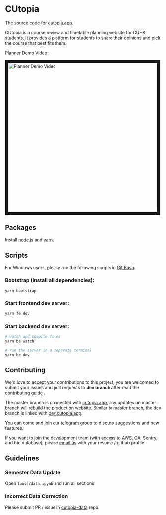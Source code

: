 # CUtopia

The source code for [cutopia.app](cutopia.app).

CUtopia is a course review and timetable planning website for CUHK students. It provides a platform for students to share their opinions and pick the course that best fits them.

Planner Demo Video:

<a href="https://youtu.be/kduL-toYHmo" target="_blank">
 <img src="https://img.youtube.com/vi/kduL-toYHmo/maxresdefault.jpg" alt="Planner Demo Video" width="480" border="10" />
</a>

## Packages

Install [node.js](https://nodejs.org/en/) and [yarn](https://yarnpkg.com/).

## Scripts

For Windows users, please run the following scripts in [Git Bash](https://git-scm.com/downloads).

### Bootstrap (install all dependencies):

```bash
yarn bootstrap
```

### Start frontend dev server:

```bash
yarn fe dev
```

### Start backend dev server:

```bash
# watch and compile files
yarn be watch

# run the server in a separate terminal
yarn be dev
```

## Contributing

We'd love to accept your contributions to this project, you are welcomed to submit your issues and pull requests to **dev branch** after read the [contributing guide](/CONTRIBUTING.md) .

The master branch is connected with [cutopia.app](cutopia.app), any updates on master branch will rebuild the production website. Similar to master branch, the dev branch is linked with [dev.cutopia.app](dev.cutopia.app).

You can come and join our [telegram group](https://t.me/+Al8YBqRRLxg1Yzll) to discuss suggestions and new features.

If you want to join the development team (with access to AWS, GA, Sentry, and the database), please [email us](mailto::cutopia.app@gmail.com) with your resume / github profile.

## Guidelines

### Semester Data Update

Open `tools/data.ipynb` and run all sections

### Incorrect Data Correction

Please submit PR / issue in [cutopia-data](https://github.com/cutopia-labs/CUtopia-data) repo.

